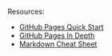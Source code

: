 Resources: 
- [GitHub Pages Quick Start](https://pages.github.com/)
- [GitHub Pages In Depth](https://guides.github.com/features/pages/)
- [Markdown Cheat Sheet](https://www.markdownguide.org/cheat-sheet/)